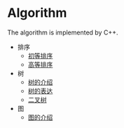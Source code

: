 # Algorithm
The algorithm is implemented by C++.

- 排序
  - [初等排序](./Sort/初等排序.md)
  - [高等排序](./Sort/高等排序.md)
- 树
  - [树的介绍](./Tree/树.md)
  - [树的表达](./Tree/有根树的表达.md)
  - [二叉树](./Tree/二叉树.md)
- 图
  - [图的介绍](./Graph/图的介绍.md)

